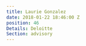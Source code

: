 ```yaml
---
title: Laurie Gonzalez
date: 2018-01-22 18:46:00 Z
position: 46
Details: Deloitte
Section: advisory
---
```


